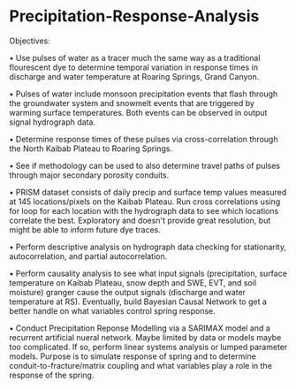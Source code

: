 # Precipitation-Response-Analysis

Objectives:

•	Use pulses of water as a tracer much the same way as a traditional flourescent dye to determine temporal variation in response times in discharge and water temperature at Roaring Springs, Grand Canyon.

•	Pulses of water include monsoon precipitation events that flash through the groundwater system and snowmelt events that are triggered by warming surface temperatures.  Both events can be observed in output signal hydrograph data.

•	Determine response times of these pulses via cross-correlation through the North Kaibab Plateau to Roaring Springs.

•	See if methodology can be used to also determine travel paths of pulses through major secondary porosity conduits.

•	PRISM dataset consists of daily precip and surface temp values measured at 145 locations/pixels on the Kaibab Plateau. Run cross correlations using for loop for each location with the hydrograph data to see which locations correlate the best. Exploratory and doesn't provide great resolution, but might be able to inform future dye traces.

•	Perform descriptive analysis on hydrograph data checking for stationarity, autocorrelation, and partial autocorrelation.

•	Perform causality analysis to see what input signals (precipitation, surface temperature on Kaibab Plateau, snow depth and SWE, EVT, and soil moisture) granger cause the output signals (discharge and water temperature at RS).  Eventually, build Bayesian Causal Network to get a better handle on what variables control spring response. 

•	Conduct Precipitation Reponse Modelling via a SARIMAX model and a recurrent artificial nueral network. Maybe limited by data or models maybe too complicated. If so, perform linear systems analysis or lumped parameter models. Purpose is to simulate response of spring and to determine conduit-to-fracture/matrix coupling and what variables play a role in the response of the spring.
